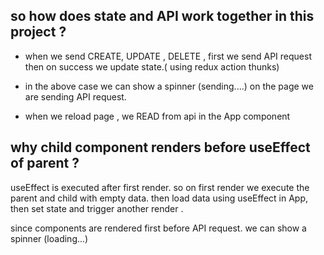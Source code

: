 ## so how does state and API work together in this project ?

- when we send CREATE, UPDATE , DELETE , first we send API request then on success we update state.( using redux action thunks)
- in the above case we can show a spinner (sending....) on the page we are sending API request.

- when we reload page , we READ from api in the App component

## why child component renders before useEffect of parent ?

useEffect is executed after first render. so on first render we execute the parent and child with empty data. then load data using useEffect in App, then set state and trigger another render .

since components are rendered first before API request. we can show a spinner (loading...)
